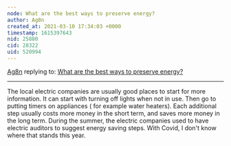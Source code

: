 ```yaml
---
node: What are the best ways to preserve energy?
author: Ag8n
created_at: 2021-03-10 17:34:03 +0000
timestamp: 1615397643
nid: 25880
cid: 28322
uid: 520994
---
```




[Ag8n](../profile/Ag8n) replying to: [What are the best ways to preserve energy?](../notes/grace_williams/03-09-2021/what-are-the-best-ways-to-preserve-energy)

----
The local electric companies are usually good places to start for more information.  It can start with turning off lights when not in use.  Then go to putting timers on appliances ( for example water heaters).  Each additional step usually costs more money in the short term, and saves more money in the long term.  During the summer, the electric companies used to have electric auditors to suggest energy saving steps.  With Covid, I don't know where that stands this year.